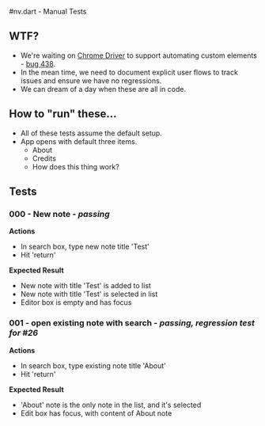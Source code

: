 #nv.dart - Manual Tests

## WTF?

* We're waiting on [Chrome Driver](https://code.google.com/p/chromedriver/) to support automating custom elements - [bug 438](https://code.google.com/p/chromedriver/issues/detail?id=438).
* In the mean time, we need to document explicit user flows to track issues and ensure we have no regressions.
* We can dream of a day when these are all in code.

## How to "run" these...

* All of these tests assume the default setup.
* App opens with default three items.
    * About
    * Credits
    * How does this thing work?

## Tests

### 000 - New note - *passing*

__Actions__

* In search box, type new note title 'Test'
* Hit 'return'

__Expected Result__

* New note with title 'Test' is added to list
* New note with title 'Test' is selected in list
* Editor box is empty and has focus

### 001 - open existing note with search - *passing, regression test for #26*

__Actions__

* In search box, type existing note title 'About'
* Hit 'return'

__Expected Result__

* 'About' note is the only note in the list, and it's selected
* Edit box has focus, with content of About note
